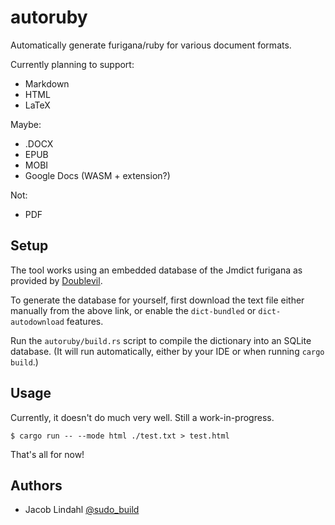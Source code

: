 # autoruby

Automatically generate furigana/ruby for various document formats.

Currently planning to support:

- Markdown
- HTML
- LaTeX

Maybe:

- .DOCX
- EPUB
- MOBI
- Google Docs (WASM + extension?)

Not:

- PDF

## Setup

The tool works using an embedded database of the Jmdict furigana as provided by [Doublevil](https://github.com/Doublevil/JmdictFurigana).

To generate the database for yourself, first download the text file either manually from the above link, or enable the `dict-bundled` or `dict-autodownload` features.

Run the `autoruby/build.rs` script to compile the dictionary into an SQLite database. (It will run automatically, either by your IDE or when running `cargo build`.)

## Usage

Currently, it doesn't do much very well. Still a work-in-progress.

```text
$ cargo run -- --mode html ./test.txt > test.html
```

That's all for now!

## Authors

- Jacob Lindahl [@sudo_build](https://twitter.com/sudo_build)
